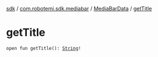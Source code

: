 [sdk](../../index.md) / [com.robotemi.sdk.mediabar](../index.md) / [MediaBarData](index.md) / [getTitle](./get-title.md)

# getTitle

`open fun getTitle(): `[`String`](https://kotlinlang.org/api/latest/jvm/stdlib/kotlin/-string/index.html)`!`